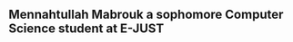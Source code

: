 ## Mennahtullah Mabrouk a sophomore Computer Science student at E-JUST 

<div style="background-image: url('https://i.imgur.com/YJLJZmW.gif'); background-repeat: no-repeat; background-attachment: fixed; background-size: cover; height: 100vh;">
</div>

[![LinkedIn](https://img.shields.io/badge/-LinkedIn-purple?style=for-the-badge&logo=linkedin&logoColor=white)](https://www.linkedin.com/in/mennahtullah-sameh) [![YouTube](https://img.shields.io/badge/-YouTube-purple?style=for-the-badge&logo=youtube)](https://youtube.com/@sepa5794)  [![Telegram](https://img.shields.io/badge/-Telegram-purple?style=for-the-badge&logo=Telegram&logoColor=white)](https://t.me/SEPAchannel)


<img src="https://media.tenor.com/-jncD6Ey3CQAAAAS/studying-anime.gif" alt="Animation" />

